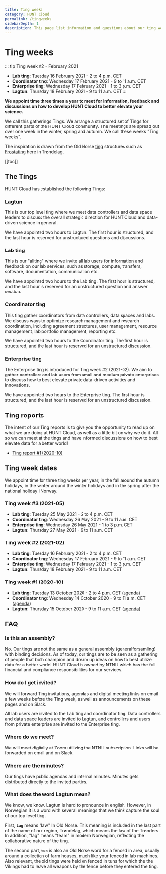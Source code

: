 ```yaml
---
title: Ting weeks
category: HUNT Cloud
permalink: /tingweeks
sidebarDepth: 1
description: This page list information and questions about our ting weeks.
---
```


# Ting weeks

::: tip Ting week #2 - February 2021
- **Lab ting**: Tuesday 16 February 2021 -  2 to 4 p.m. CET
- **Coordinator ting**: Wednesday 17 February 2021 - 9 to 11 a.m. CET
- **Enterprise ting**: Wednesday 17 February 2021 - 1 to 3 p.m. CET
- **Lagtun**: Thursday 18 February 2021 - 9 to 11 a.m. CET
::: 

**We appoint time three times a year to meet for information, feedback and discussions on how to develop HUNT Cloud to better elevate your science.**

We call this gatherings Tings. We arrange a structured set of Tings for different parts of the HUNT Cloud community. The meetings are spread out over one week in the winter, spring and autumn. We call these weeks "Ting weeks".

The inspiration is drawn from the Old Norse [ting](https://en.wikipedia.org/wiki/Thing_(assembly)#Etymology) structures such as [Frostating](https://en.wikipedia.org/wiki/Frostating) here in Trøndelag. 





[[toc]]

## The Tings

HUNT Cloud has established the following Tings:

### Lagtun

This is our top level ting where we meet data controllers and data space leaders to discuss the overall strategic direction for HUNT Cloud and data-driven science in general.

We have appointed two hours to Lagtun. The first hour is structured, and the last hour is reserved for unstructured questions and discussions.

### Lab ting

This is our "allting" where we invite all lab users for information and feedback on our lab services, such as storage, compute, transfers, software, documentation, communication etc.

We have appointed two hours to the Lab ting. The first hour is structured, and the last hour is reserved for an unstructured question and answer section.

### Coordinator ting

This ting gather coordinators from data controllers, data spaces and labs. We discuss ways to optimize research management and research coordination, including agreement structures, user management, resource management, lab portfolio management, reporting etc.

We have appointed two hours to the Coordinator ting. The first hour is structured, and the last hour is reserved for an unstructured discussion.

### Enterprise ting

The Enterprise ting is introduced for Ting week #2 (2021-02). We aim to gather controllers and lab users from small and medium private enterprises to discuss how to best elevate private data-driven activities and innovations.

We have appointed two hours to the Enterprise ting. The first hour is structured, and the last hour is reserved for an unstructured discussion.







## Ting reports

The intent of our Ting reports is to give you the opportunity to read up on what we are doing at HUNT Cloud, as well as a little bit on why we do it. All so we can meet at the tings and have informed discussions on how to best elevate data for a better world!

- [Ting report #1 (2020-10)](https://assets.hdc.ntnu.no/assets/tingweek/hunt-cloud-tingweek1-report.pdf)





## Ting week dates

We appoint time for three ting weeks per year, in the fall around the autumn holidays, in the winter around the winter holidays and in the spring after the national holiday i Norway.


### Ting week #3 (2021-05)

- **Lab ting**: Tuesday 25 May 2021 -  2 to 4 p.m. CET
- **Coordinator ting**: Wednesday 26 May 2021 - 9 to 11 a.m. CET
- **Enterprise ting**: Wednesday 26 May 2021 - 1 to 3 p.m. CET
- **Lagtun**: Thursday 27 May 2021 - 9 to 11 a.m. CET

### Ting week #2 (2021-02)

- **Lab ting**: Tuesday 16 February 2021 -  2 to 4 p.m. CET
- **Coordinator ting**: Wednesday 17 February 2021 - 9 to 11 a.m. CET
- **Enterprise ting**: Wednesday 17 February 2021 - 1 to 3 p.m. CET
- **Lagtun**: Thursday 18 February 2021 - 9 to 11 a.m. CET

### Ting week #1 (2020-10)

- **Lab ting**: Tuesday 13 October 2020 - 2 to 4 p.m. CET ([agenda](https://assets.hdc.ntnu.no/assets/tingweek/hunt-cloud-tingweek1-labting-agenda.pdf))
- **Coordinator ting**: Wednesday 14 October 2020 - 9 to 11 a.m. CET ([agenda](https://assets.hdc.ntnu.no/assets/tingweek/hunt-cloud-tingweek1-coordinatorting-agenda.pdf))
- **Lagtun**: Thursday 15 October 2020 - 9 to 11 a.m. CET ([agenda](https://assets.hdc.ntnu.no/assets/tingweek/hunt-cloud-tingweek1-lagtun-agenda.pdf))









## FAQ

### Is this an assembly? 

No. Our tings are not the same as a general assembly (generalforsamling) with binding decisions. As of today, our tings are to be seen as a gathering of people that both champion and dream up ideas on how to best utilize data for a better world. HUNT Cloud is owned by NTNU which has the full financial and compliance responsibilities for our services.

### How do I get invited? 

We will forward Ting invitations, agendas and digital meeting links on email a few weeks before the Ting week, as well as announcements on these pages and on Slack.

All lab users are invited to the Lab ting and coordinator ting. Data controllers and data space leaders are invited to Lagtun, and controllers and users from private enterprise are invited to the Enterprise ting.

### Where do we meet? 

We will meet digitally at Zoom utilizing the NTNU subscription. Links will be forwarded on email and on Slack.

### Where are the minutes? 

Our tings have public agendas and internal minutes. Minutes gets distributed directly to the invited parties.

### What does the word Lagtun mean? 

We know, we know. Lagtun is hard to pronounce in english. However, in Norwegian it is a word with several meanings that we think capture the soul of our top level ting. 

First, **`Lag`** means "law" In Old Norse. This meaning is included in the last part of the name of our region, Trøndelag, which means the law of the Trønders. In addition, "lag" means "team" in modern Norwegian, reflecting the collaborative nature of the ting. 

The second part, **`tun`** is also an Old Norse word for a fenced in area, usually around a collection of farm houses, much like your fenced in lab machines. Also relevant, the old tings were held on fenced in tuns for which the the Vikings had to leave all weapons by the fence before they entered the ting.







